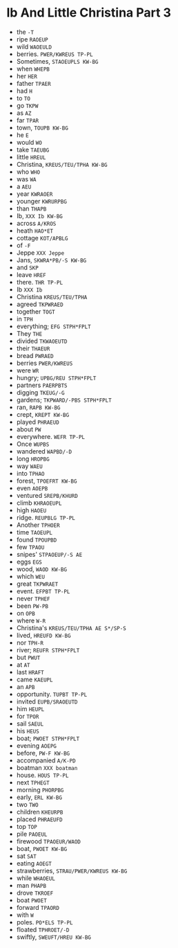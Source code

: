 # Ib And Little Christina Part 3

* the `-T`
* ripe `RAOEUP`
* wild `WAOEULD`
* berries. `PWER/KWREUS TP-PL`
* Sometimes, `STAOEUPLS KW-BG`
* when `WHEPB`
* her `HER`
* father `TPAER`
* had `H`
* to `TO`
* go `TKPW`
* as `AZ`
* far `TPAR`
* town, `TOUPB KW-BG`
* he `E`
* would `WO`
* take `TAEUBG`
* little `HREUL`
* Christina, `KREUS/TEU/TPHA KW-BG`
* who `WHO`
* was `WA`
* a `AEU`
* year `KWRAOER`
* younger `KWRURPBG`
* than `THAPB`
* Ib, `XXX Ib KW-BG`
* across `A/KROS`
* heath `HAO*ET`
* cottage `KOT/APBLG`
* of `-F`
* Jeppe `XXX Jeppe`
* Jans, `SKWRA*PB/-S KW-BG`
* and `SKP`
* leave `HREF`
* there. `THR TP-PL`
* Ib `XXX Ib`
* Christina `KREUS/TEU/TPHA`
* agreed `TKPWRAED`
* together `TOGT`
* in `TPH`
* everything; `EFG STPH*FPLT`
* They `THE`
* divided `TKWAOEUTD`
* their `THAEUR`
* bread `PWRAED`
* berries `PWER/KWREUS`
* were `WR`
* hungry; `UPBG/REU STPH*FPLT`
* partners `PAERPBTS`
* digging `TKEUG/-G`
* gardens; `TKPWARD/-PBS STPH*FPLT`
* ran, `RAPB KW-BG`
* crept, `KREPT KW-BG`
* played `PHRAEUD`
* about `PW`
* everywhere. `WEFR TP-PL`
* Once `WUPBS`
* wandered `WAPBD/-D`
* long `HROPBG`
* way `WAEU`
* into `TPHAO`
* forest, `TPOEFRT KW-BG`
* even `AOEPB`
* ventured `SREPB/KHURD`
* climb `KHRAOEUPL`
* high `HAOEU`
* ridge. `REUPBLG TP-PL`
* Another `TPHOER`
* time `TAOEUPL`
* found `TPOUPBD`
* few `TPAOU`
* snipes' `STPAOEUP/-S AE`
* eggs `EGS`
* wood, `WAOD KW-BG`
* which `WEU`
* great `TKPWRAET`
* event. `EFPBT TP-PL`
* never `TPHEF`
* been `PW-PB`
* on `OPB`
* where `W-R`
* Christina's `KREUS/TEU/TPHA AE S*/SP-S`
* lived, `HREUFD KW-BG`
* nor `TPH-R`
* river; `REUFR STPH*FPLT`
* but `PWUT`
* at `AT`
* last `HRAFT`
* came `KAEUPL`
* an `APB`
* opportunity. `TUPBT TP-PL`
* invited `EUPB/SRAOEUTD`
* him `HEUPL`
* for `TPOR`
* sail `SAEUL`
* his `HEUS`
* boat; `PWOET STPH*FPLT`
* evening `AOEPG`
* before, `PW-F KW-BG`
* accompanied `A/K-PD`
* boatman `XXX boatman`
* house. `HOUS TP-PL`
* next `TPHEGT`
* morning `PHORPBG`
* early, `ERL KW-BG`
* two `TWO`
* children `KHEURPB`
* placed `PHRAEUFD`
* top `TOP`
* pile `PAOEUL`
* firewood `TPAOEUR/WAOD`
* boat, `PWOET KW-BG`
* sat `SAT`
* eating `AOEGT`
* strawberries, `STRAU/PWER/KWREUS KW-BG`
* while `WHAOEUL`
* man `PHAPB`
* drove `TKROEF`
* boat `PWOET`
* forward `TPAORD`
* with `W`
* poles. `PO*ELS TP-PL`
* floated `TPHROET/-D`
* swiftly, `SWEUFT/HREU KW-BG`
